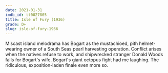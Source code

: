 ```yaml
---
date: 2021-01-31
imdb_id: tt0027805
title: Isle of Fury (1936)
grade: D+
slug: isle-of-fury-1936
---
```


Miscast island melodrama has Bogart as the mustachioed, pith helmet-wearing owner of a South Seas pearl harvesting operation. Conflict arises when the natives refuse to work, and shipwrecked stranger Donald Woods falls for Bogart's wife. Bogart's giant octopus fight had me laughing. The ridiculous, exposition-laden finale even more so.